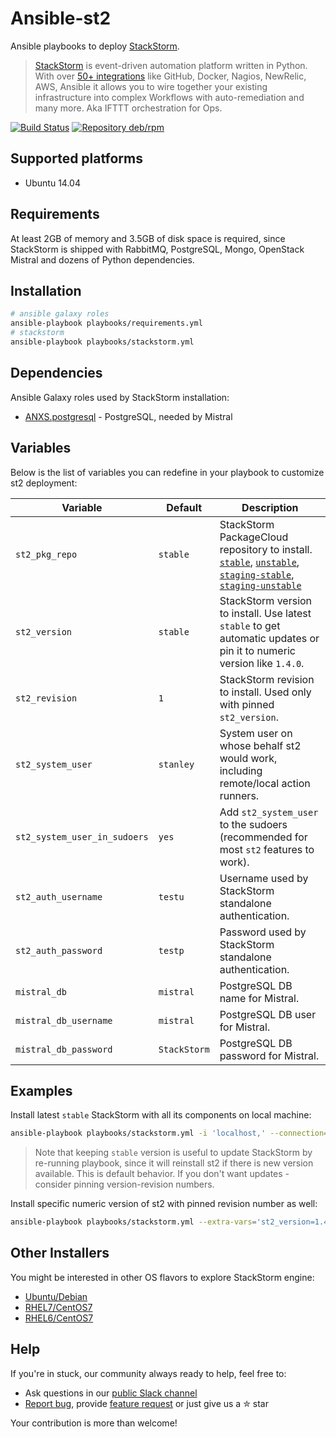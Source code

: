 # Ansible-st2
Ansible playbooks to deploy [StackStorm](https://github.com/stackstorm/st2).
> [StackStorm](http://stackstorm.com/) is event-driven automation platform written in Python.
With over [50+ integrations](https://github.com/StackStorm/st2contrib/tree/master/packs) like GitHub, Docker, Nagios, NewRelic, AWS, Ansible it allows you to wire together your existing infrastructure into complex Workflows with auto-remediation and many more.
Aka IFTTT orchestration for Ops.

[![Build Status](https://travis-ci.org/StackStorm/ansible-st2.svg?branch=master)](https://travis-ci.org/StackStorm/ansible-st2)
[![Repository deb/rpm](https://img.shields.io/badge/Repository-deb/rpm-blue.svg)](https://packagecloud.io/StackStorm/stable/)

## Supported platforms
* Ubuntu 14.04

## Requirements
At least 2GB of memory and 3.5GB of disk space is required, since StackStorm is shipped with RabbitMQ, PostgreSQL, Mongo, OpenStack Mistral and dozens of Python dependencies.

## Installation
```sh
# ansible galaxy roles
ansible-playbook playbooks/requirements.yml
# stackstorm
ansible-playbook playbooks/stackstorm.yml
```

## Dependencies
Ansible Galaxy roles used by StackStorm installation:
 * [ANXS.postgresql](https://galaxy.ansible.com/list#/roles/512) - PostgreSQL, needed by Mistral

## Variables
Below is the list of variables you can redefine in your playbook to customize st2 deployment:

| Variable              | Default       | Description  |
| --------------------- | ------------- | ------------ |
| `st2_pkg_repo`        | `stable`      | StackStorm PackageCloud repository to install. [`stable`](https://packagecloud.io/StackStorm/stable/), [`unstable`](https://packagecloud.io/StackStorm/unstable/), [`staging-stable`](https://packagecloud.io/StackStorm/staging-stable/), [`staging-unstable`](https://packagecloud.io/StackStorm/staging-unstable/)
| `st2_version`         | `stable`      | StackStorm version to install. Use latest `stable` to get automatic updates or pin it to numeric version like `1.4.0`.
| `st2_revision`        | `1`           | StackStorm revision to install. Used only with pinned `st2_version`.
| `st2_system_user`     | `stanley`     | System user on whose behalf st2 would work, including remote/local action runners.
| `st2_system_user_in_sudoers` | `yes`| Add `st2_system_user` to the sudoers (recommended for most `st2` features to work).
| `st2_auth_username`   | `testu`       | Username used by StackStorm standalone authentication.
| `st2_auth_password`   | `testp`       | Password used by StackStorm standalone authentication.
| `mistral_db`          | `mistral`     | PostgreSQL DB name for Mistral.
| `mistral_db_username` | `mistral`     | PostgreSQL DB user for Mistral.
| `mistral_db_password` | `StackStorm`  | PostgreSQL DB password for Mistral.

## Examples
Install latest `stable` StackStorm with all its components on local machine:
```sh
ansible-playbook playbooks/stackstorm.yml -i 'localhost,' --connection=local
```

> Note that keeping `stable` version is useful to update StackStorm by re-running playbook, since it will reinstall st2 if there is new version available.
This is default behavior. If you don't want updates - consider pinning version-revision numbers. 

Install specific numeric version of st2 with pinned revision number as well:
```sh
ansible-playbook playbooks/stackstorm.yml --extra-vars='st2_version=1.4.0 st2_revision=8'
```

## Other Installers
You might be interested in other OS flavors to explore StackStorm engine:
* [Ubuntu/Debian](https://docs.stackstorm.com/install/deb.html)
* [RHEL7/CentOS7](https://docs.stackstorm.com/install/rhel7.html)
* [RHEL6/CentOS7](https://docs.stackstorm.com/install/rhel6.html)

## Help
If you're in stuck, our community always ready to help, feel free to:
* Ask questions in our [public Slack channel](https://stackstorm.com/community-signup)
* [Report bug](https://github.com/StackStorm/ansible-st2/issues), provide [feature request](https://github.com/StackStorm/ansible-st2/pulls) or just give us a ✮ star

Your contribution is more than welcome!
